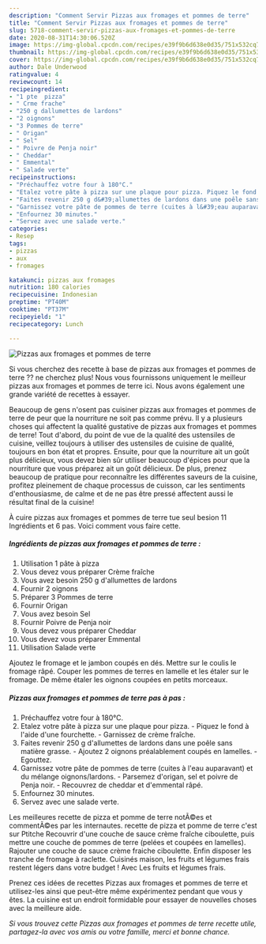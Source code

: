 ```yaml
---
description: "Comment Servir Pizzas aux fromages et pommes de terre"
title: "Comment Servir Pizzas aux fromages et pommes de terre"
slug: 5718-comment-servir-pizzas-aux-fromages-et-pommes-de-terre
date: 2020-08-31T14:30:06.520Z
image: https://img-global.cpcdn.com/recipes/e39f9b6d638e0d35/751x532cq70/pizzas-aux-fromages-et-pommes-de-terre-photo-principale-de-la-recette.jpg
thumbnail: https://img-global.cpcdn.com/recipes/e39f9b6d638e0d35/751x532cq70/pizzas-aux-fromages-et-pommes-de-terre-photo-principale-de-la-recette.jpg
cover: https://img-global.cpcdn.com/recipes/e39f9b6d638e0d35/751x532cq70/pizzas-aux-fromages-et-pommes-de-terre-photo-principale-de-la-recette.jpg
author: Dale Underwood
ratingvalue: 4
reviewcount: 14
recipeingredient:
- "1 pte  pizza"
- " Crme frache"
- "250 g dallumettes de lardons"
- "2 oignons"
- "3 Pommes de terre"
- " Origan"
- " Sel"
- " Poivre de Penja noir"
- " Cheddar"
- " Emmental"
- " Salade verte"
recipeinstructions:
- "Préchauffez votre four à 180°C."
- "Etalez votre pâte à pizza sur une plaque pour pizza. Piquez le fond à l&#39;aide d&#39;une fourchette. Garnissez de crème fraîche."
- "Faites revenir 250 g d&#39;allumettes de lardons dans une poêle sans matière grasse. Ajoutez 2 oignons préalablement coupés en lamelles. Egouttez."
- "Garnissez votre pâte de pommes de terre (cuites à l&#39;eau auparavant) et du mélange oignons/lardons. Parsemez d&#39;origan, sel et poivre de Penja noir. Recouvrez de cheddar et d&#39;emmental râpé."
- "Enfournez 30 minutes."
- "Servez avec une salade verte."
categories:
- Resep
tags:
- pizzas
- aux
- fromages

katakunci: pizzas aux fromages 
nutrition: 180 calories
recipecuisine: Indonesian
preptime: "PT40M"
cooktime: "PT37M"
recipeyield: "1"
recipecategory: Lunch

---
```



![Pizzas aux fromages et pommes de terre](https://img-global.cpcdn.com/recipes/e39f9b6d638e0d35/751x532cq70/pizzas-aux-fromages-et-pommes-de-terre-photo-principale-de-la-recette.jpg)

Si vous cherchez des recette à base de pizzas aux fromages et pommes de terre ?? ne cherchez plus! Nous vous fournissons uniquement le meilleur pizzas aux fromages et pommes de terre ici. Nous avons également une grande variété de recettes à essayer.

Beaucoup de gens n'osent pas cuisiner pizzas aux fromages et pommes de terre de peur que la nourriture ne soit pas comme prévu. Il y a plusieurs choses qui affectent la qualité gustative de pizzas aux fromages et pommes de terre! Tout d'abord, du point de vue de la qualité des ustensiles de cuisine, veillez toujours à utiliser des ustensiles de cuisine de qualité, toujours en bon état et propres. Ensuite, pour que la nourriture ait un goût plus délicieux, vous devez bien sûr utiliser beaucoup d'épices pour que la nourriture que vous préparez ait un goût délicieux. De plus, prenez beaucoup de pratique pour reconnaître les différentes saveurs de la cuisine, profitez pleinement de chaque processus de cuisson, car les sentiments d'enthousiasme, de calme et de ne pas être pressé affectent aussi le résultat final de la cuisine!

<!--inarticleads1-->

À cuire pizzas aux fromages et pommes de terre tue seul besion 11 Ingrédients et 6 pas. Voici comment vous faire cette.

##### Ingrédients de pizzas aux fromages et pommes de terre :

1. Utilisation 1 pâte à pizza
1. Vous devez vous préparer  Crème fraîche
1. Vous avez besoin 250 g d&#39;allumettes de lardons
1. Fournir 2 oignons
1. Préparer 3 Pommes de terre
1. Fournir  Origan
1. Vous avez besoin  Sel
1. Fournir  Poivre de Penja noir
1. Vous devez vous préparer  Cheddar
1. Vous devez vous préparer  Emmental
1. Utilisation  Salade verte


Ajoutez le fromage et le jambon coupés en dés. Mettre sur le coulis le fromage râpé. Couper les pommes de terres en lamelle et les étaler sur le fromage. De même étaler les oignons coupées en petits morceaux. 

<!--inarticleads2-->

##### Pizzas aux fromages et pommes de terre pas à pas :

1. Préchauffez votre four à 180°C.
1. Etalez votre pâte à pizza sur une plaque pour pizza. - Piquez le fond à l&#39;aide d&#39;une fourchette. - Garnissez de crème fraîche.
1. Faites revenir 250 g d&#39;allumettes de lardons dans une poêle sans matière grasse. - Ajoutez 2 oignons préalablement coupés en lamelles. - Egouttez.
1. Garnissez votre pâte de pommes de terre (cuites à l&#39;eau auparavant) et du mélange oignons/lardons. - Parsemez d&#39;origan, sel et poivre de Penja noir. - Recouvrez de cheddar et d&#39;emmental râpé.
1. Enfournez 30 minutes.
1. Servez avec une salade verte.


Les meilleures recette de pizza et pomme de terre notÃ©es et commentÃ©es par les internautes. recette de pizza et pomme de terre c&#39;est sur Ptitche Recouvrir d&#39;une couche de sauce crème fraîche ciboulette, puis mettre une couche de pommes de terre (pelées et coupées en lamelles). Rajouter une couche de sauce crème fraiche ciboulette. Enfin disposer les tranche de fromage à raclette. Cuisinés maison, les fruits et légumes frais restent légers dans votre budget ! Avec Les fruits et légumes frais. 

<!--inarticleads1-->

<p>
Prenez ces idées de recettes Pizzas aux fromages et pommes de terre et utilisez-les ainsi que peut-être même expérimentez pendant que vous y êtes. La cuisine est un endroit formidable pour essayer de nouvelles choses avec la meilleure aide.
</p>

<p>
<i>Si vous trouvez cette Pizzas aux fromages et pommes de terre recette utile, partagez-la avec vos amis ou votre famille, merci et bonne chance.</i>
</p>
